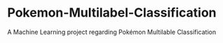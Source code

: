 # Pokemon-Multilabel-Classification
A Machine Learning project regarding Pokémon Multilable Classification

